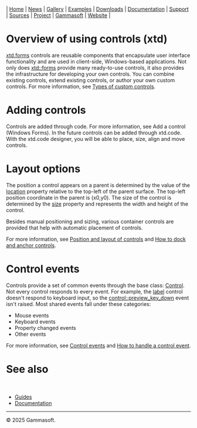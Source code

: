 | [Home](home.md) | [News](news.md) | [Gallery](gallery.md) | [Examples](examples.md) | [Downloads](downloads.md) | [Documentation](documentation.md) | [Support](support.md) | [Sources](https://github.com/gammasoft71/xtd) | [Project](https://sourceforge.net/projects/xtdpro/) | [Gammasoft](gammasoft.md) | [Website](https://gammasoft71.github.io/xtd) |

# Overview of using controls (xtd)

[xtd.forms]() controls are reusable components that encapsulate user interface functionality and are used in client-side, Windows-based applications. 
Not only does [xtd::forms]() provide many ready-to-use controls, it also provides the infrastructure for developing your own controls. 
You can combine existing controls, extend existing controls, or author your own custom controls.
For more information, see [Types of custom controls](custom_controls.md).

# Adding controls

Controls are added through code. For more information, see Add a control (Windows Forms).
In the future controls can be added through xtd.code. 
With the xtd.code designer, you will be able to place, size, align and move controls. 

# Layout options

The position a control appears on a parent is determined by the value of the [location]() property relative to the top-left of the parent surface.
The top-left position coordinate in the parent is (x0,y0). The size of the control is determined by the [size]() property and represents the width and height of the control.

Besides manual positioning and sizing, various container controls are provided that help with automatic placement of controls.

For more information, see [Position and layout of controls](position_and_layout_of_controls.md) and [How to dock and anchor controls](dock_and_anchor_controls).

# Control events

Controls provide a set of common events through the base class: [Control](). Not every control responds to every event. 
For example, the [label]() control doesn't respond to keyboard input, so the [control::preview_key_down]() event isn't raised. 
Most shared events fall under these categories:

* Mouse events
* Keyboard events
* Property changed events
* Other events

For more information, see [Control events]() and [How to handle a control event]().

# See also
​
* [Guides](guides.md)
* [Documentation](documentation.md)

______________________________________________________________________________________________

© 2025 Gammasoft.

[//]: # (https://learn.microsoft.com/en-us/dotnet/desktop/winforms/controls/overview?view=netdesktop-6.0)
